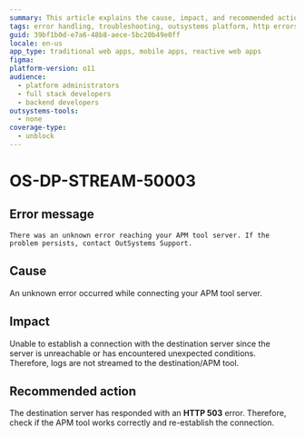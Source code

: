 ```yaml
---
summary: This article explains the cause, impact, and recommended action for an HTTP server error on the APM tool server.
tags: error handling, troubleshooting, outsystems platform, http errors
guid: 39bf1b0d-e7a6-48b8-aece-5bc20b49e0ff
locale: en-us
app_type: traditional web apps, mobile apps, reactive web apps
figma:
platform-version: o11
audience:
  - platform administrators
  - full stack developers
  - backend developers
outsystems-tools:
  - none
coverage-type:
  - unblock
---
```


# OS-DP-STREAM-50003

## Error message

`There was an unknown error reaching your APM tool server. If the problem persists, contact OutSystems Support.`

## Cause

An unknown error occurred while connecting your APM tool server.

## Impact

Unable to establish a connection with the destination server since the server is unreachable or has encountered unexpected conditions. Therefore, logs are not streamed to the destination/APM tool.

## Recommended action

The destination server has responded with an **HTTP 503** error. Therefore, check if the APM tool works correctly and re-establish the connection.  
